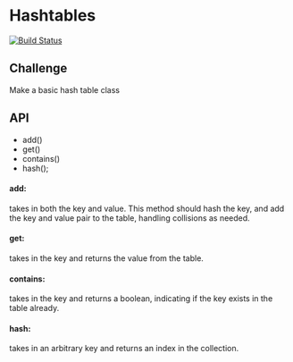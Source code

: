 # Hashtables

[![Build Status](https://travis-ci.com/shiratap/data-structures-and-algorithms.svg?branch=master)](https://travis-ci.com/shiratap/data-structures-and-algorithms)

## Challenge
Make a basic hash table class

## API
* add()
* get()
* contains()
* hash();

#### add: 
takes in both the key and value. This method should hash the key, and add the key and value pair to the table, handling collisions as needed.
#### get: 
takes in the key and returns the value from the table.
#### contains: 
takes in the key and returns a boolean, indicating if the key exists in the table already.
#### hash: 
takes in an arbitrary key and returns an index in the collection.